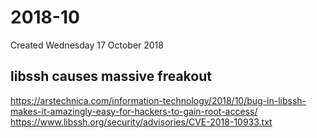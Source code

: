 # 2018-10
Created Wednesday 17 October 2018

libssh causes massive freakout
------------------------------
<https://arstechnica.com/information-technology/2018/10/bug-in-libssh-makes-it-amazingly-easy-for-hackers-to-gain-root-access/>
<https://www.libssh.org/security/advisories/CVE-2018-10933.txt>

